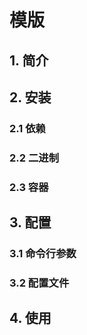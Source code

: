 # 模版

## 1. 简介

## 2. 安装

### 2.1 依赖

### 2.2 二进制

### 2.3 容器

## 3. 配置

### 3.1 命令行参数

### 3.2 配置文件

## 4. 使用



